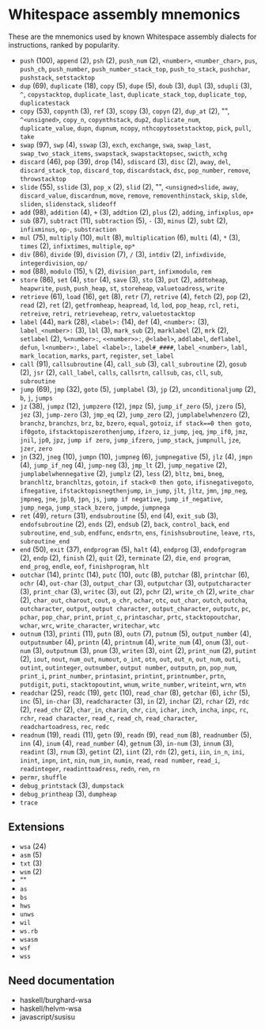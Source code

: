 # Whitespace assembly mnemonics

<!-- Generated by tools/generate_assembly.jq; DO NOT EDIT. -->

These are the mnemonics used by known Whitespace assembly dialects for
instructions, ranked by popularity.

- `push` (100), `append` (2), `psh` (2), `push_num` (2), `<number>`, `<number_char>`, `pus`, `push_ch`, `push_number`, `push_number_stack_top`, `push_to_stack`, `pushchar`, `pushstack`, `setstacktop`
- `dup` (69), `duplicate` (18), `copy` (5), `dupe` (5), `doub` (3), `dupl` (3), `sdupli` (3), `^`, `copystacktop`, `duplicate_last`, `duplicate_stack_top`, `duplicate_top`, `duplicatestack`
- `copy` (53), `copynth` (3), `ref` (3), `scopy` (3), `copyn` (2), `dup_at` (2), "", `^<unsigned>`, `copy_n`, `copynthstack`, `dup2`, `duplicate_num`, `duplicate_value`, `dupn`, `dupnum`, `ncopy`, `nthcopytosetstacktop`, `pick`, `pull`, `take`
- `swap` (97), `swp` (4), `sswap` (3), `exch`, `exchange`, `swa`, `swap_last`, `swap_two_stack_items`, `swapstack`, `swapstacktopsec`, `swicth`, `xchg`
- `discard` (46), `pop` (39), `drop` (14), `sdiscard` (3), `disc` (2), `away`, `del`, `discard_stack_top`, `discard_top`, `discardstack`, `dsc`, `pop_number`, `remove`, `throwstacktop`
- `slide` (55), `sslide` (3), `pop_x` (2), `slid` (2), "", `<unsigned>slide`, `away`, `discard_value`, `discardnum`, `move`, `remove`, `removenthinstack`, `skip`, `slde`, `sliden`, `slidenstack`, `slideoff`
- `add` (98), `addition` (4), `+` (3), `addtion` (2), `plus` (2), `adding`, `infixplus`, `op+`
- `sub` (87), `subtract` (11), `subtraction` (5), `-` (3), `minus` (2), `subt` (2), `infixminus`, `op-`, `substraction`
- `mul` (75), `multiply` (10), `mult` (8), `multiplication` (6), `multi` (4), `*` (3), `times` (2), `infixtimes`, `multiple`, `op*`
- `div` (86), `divide` (9), `division` (7), `/` (3), `intdiv` (2), `infixdivide`, `integerdivision`, `op/`
- `mod` (88), `modulo` (15), `%` (2), `division_part`, `infixmodulo`, `rem`
- `store` (86), `set` (4), `stor` (4), `save` (3), `sto` (3), `put` (2), `addtoheap`, `heapwrite`, `push`, `push_heap`, `st`, `storeheap`, `valuetoadress`, `write`
- `retrieve` (61), `load` (16), `get` (8), `retr` (7), `retrive` (4), `fetch` (2), `pop` (2), `read` (2), `ret` (2), `getfromheap`, `heapread`, `ld`, `lod`, `pop_heap`, `rcl`, `reti`, `retreive`, `retri`, `retrieveheap`, `retrv`, `valuetostacktop`
- `label` (44), `mark` (28), `<label>:` (14), `def` (4), `<number>:` (3), `label_<number>:` (3), `lbl` (3), `mark_sub` (2), `marklabel` (2), `mrk` (2), `setlabel` (2), `%<number>:`, `<<number>>:`, `@<label>`, `addlabel`, `deflabel`, `defun`, `l<number>:`, `label <label>:`, `label#_####`, `label_<number>`, `labl`, `mark_location`, `marks`, `part`, `register`, `set_label`
- `call` (91), `callsubroutine` (4), `call_sub` (3), `call_subroutine` (2), `gosub` (2), `jsr` (2), `call_label`, `calls`, `callsrtn`, `callsub`, `cas`, `cll`, `sub`, `subroutine`
- `jump` (69), `jmp` (32), `goto` (5), `jumplabel` (3), `jp` (2), `unconditionaljump` (2), `b`, `j`, `jumps`
- `jz` (38), `jumpz` (12), `jumpzero` (12), `jmpz` (5), `jump_if_zero` (5), `jzero` (5), `jez` (3), `jump-zero` (3), `jmp_eq` (2), `jump_zero` (2), `jumplabelwhenzero` (2), `branchz`, `branchzs`, `brz`, `bz`, `bzero`, `equal`, `gotoiz`, `if stack==0 then goto`, `if0goto`, `ifstacktopiszerothenjump`, `ifzero`, `iz_jump`, `jeq`, `jmp_if0`, `jmz`, `jnil`, `jp0`, `jpz`, `jump if zero`, `jump_ifzero`, `jump_stack`, `jumpnull`, `jze`, `jzer`, `zero`
- `jn` (32), `jneg` (10), `jumpn` (10), `jumpneg` (6), `jumpnegative` (5), `jlz` (4), `jmpn` (4), `jump_if_neg` (4), `jump-neg` (3), `jmp_lt` (2), `jump_negative` (2), `jumplabelwhennegative` (2), `jumplz` (2), `less` (2), `bltz`, `bmi`, `bneg`, `branchltz`, `branchltzs`, `gotoin`, `if stack<0 then goto`, `ifisnegativegoto`, `ifnegative`, `ifstacktopisnegthenjump`, `in_jump`, `jlt`, `jltz`, `jmn`, `jmp_neg`, `jmpneg`, `jne`, `jpl0`, `jpn`, `js`, `jump if negative`, `jump_if_negative`, `jump_nega`, `jump_stack_bzero`, `jumpde`, `jumpnega`
- `ret` (49), `return` (31), `endsubroutine` (5), `end` (4), `exit_sub` (3), `endofsubroutine` (2), `ends` (2), `endsub` (2), `back`, `control_back`, `end subroutine`, `end_sub`, `endfunc`, `endsrtn`, `ens`, `finishsubroutine`, `leave`, `rts`, `subroutine_end`
- `end` (50), `exit` (37), `endprogram` (5), `halt` (4), `endprog` (3), `endofprogram` (2), `endp` (2), `finish` (2), `quit` (2), `terminate` (2), `die`, `end program`, `end_prog`, `endle`, `eof`, `finishprogram`, `hlt`
- `outchar` (14), `printc` (14), `putc` (10), `outc` (8), `putchar` (8), `printchar` (6), `ochr` (4), `out-char` (3), `output_char` (3), `outputchar` (3), `outputcharacter` (3), `print_char` (3), `writec` (3), `out` (2), `pchr` (2), `write_ch` (2), `write_char` (2), `char_out`, `charout`, `cout`, `o_chr`, `ochar`, `otc`, `out_char`, `outch`, `outcha`, `outcharacter`, `output`, `output character`, `output_character`, `outputc`, `pc`, `pchar`, `pop_char`, `print`, `print_c`, `printaschar`, `prtc`, `stacktopoutchar`, `wchar`, `wrc`, `write_character`, `writechar`, `wtc`
- `outnum` (13), `printi` (11), `putn` (8), `outn` (7), `putnum` (5), `output_number` (4), `outputnumber` (4), `printn` (4), `printnum` (4), `write_num` (4), `onum` (3), `out-num` (3), `outputnum` (3), `pnum` (3), `writen` (3), `oint` (2), `print_num` (2), `putint` (2), `iout`, `nout`, `num_out`, `numout`, `o_int`, `otn`, `out`, `out_n`, `out_num`, `outi`, `outint`, `outinteger`, `outnumber`, `output number`, `outputn`, `pn`, `pop_num`, `print_i`, `print_number`, `printasint`, `printint`, `printnumber`, `prtn`, `putdigit`, `puti`, `stacktopoutint`, `wnum`, `write_number`, `writeint`, `wrn`, `wtn`
- `readchar` (25), `readc` (19), `getc` (10), `read_char` (8), `getchar` (6), `ichr` (5), `inc` (5), `in-char` (3), `readcharacter` (3), `in` (2), `inchar` (2), `rchar` (2), `rdc` (2), `read_chr` (2), `char_in`, `charin`, `chr`, `cin`, `ichar`, `inch`, `incha`, `inpc`, `rc`, `rchr`, `read character`, `read_c`, `read_ch`, `read_character`, `readchartoadress`, `rec`, `redc`
- `readnum` (19), `readi` (11), `getn` (9), `readn` (9), `read_num` (8), `readnumber` (5), `inn` (4), `inum` (4), `read_number` (4), `getnum` (3), `in-num` (3), `innum` (3), `readint` (3), `rnum` (3), `getint` (2), `iint` (2), `rdn` (2), `geti`, `iin`, `in_n`, `ini`, `inint`, `inpn`, `int`, `nin`, `num_in`, `numin`, `read`, `read number`, `read_i`, `readinteger`, `readinttoadress`, `redn`, `ren`, `rn`
- `permr`, `shuffle`
- `debug_printstack` (3), `dumpstack`
- `debug_printheap` (3), `dumpheap`
- `trace`

## Extensions

- `wsa` (24)
- `asm` (5)
- `txt` (3)
- `wsm` (2)
- ""
- `as`
- `bs`
- `hws`
- `unws`
- `wil`
- `ws.rb`
- `wsasm`
- `wsf`
- `wss`

## Need documentation

- haskell/burghard-wsa
- haskell/helvm-wsa
- javascript/susisu
